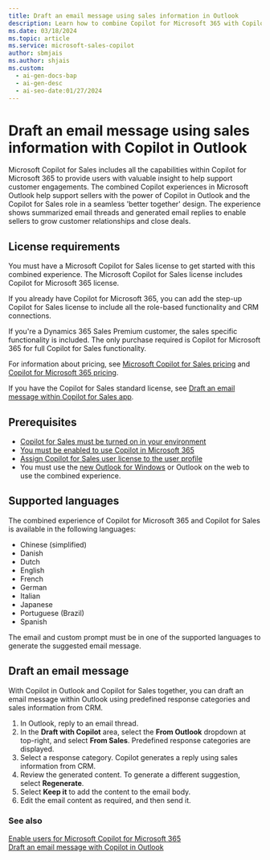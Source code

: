 ```yaml
---
title: Draft an email message using sales information in Outlook
description: Learn how to combine Copilot for Microsoft 365 with Copilot for Sales for a seamless and powerful sales experience in Outlook.
ms.date: 03/18/2024
ms.topic: article
ms.service: microsoft-sales-copilot
author: sbmjais
ms.author: shjais
ms.custom:
  - ai-gen-docs-bap
  - ai-gen-desc
  - ai-seo-date:01/27/2024
---
```


# Draft an email message using sales information with Copilot in Outlook

Microsoft Copilot for Sales includes all the capabilities within Copilot for Microsoft 365 to provide users with valuable insight to help support customer engagements. The combined Copilot experiences in Microsoft Outlook help support sellers with the power of Copilot in Outlook and the Copilot for Sales role in a seamless 'better together' design. The experience shows summarized email threads and generated email replies to enable sellers to grow customer relationships and close deals.

## License requirements

You must have a Microsoft Copilot for Sales license to get started with this combined experience. The Microsoft Copilot for Sales license includes Copilot for Microsoft 365 license.

If you already have Copilot for Microsoft 365, you can add the step-up Copilot for Sales license to include all the role-based functionality and CRM connections.

If you're a Dynamics 365 Sales Premium customer, the sales specific functionality is included. The only purchase required is Copilot for Microsoft 365 for full Copilot for Sales functionality.

For information about pricing, see [Microsoft Copilot for Sales pricing](https://www.microsoft.com/ai/microsoft-sales-copilot#featuresandpricing) and [Copilot for Microsoft 365 pricing](https://www.microsoft.com/microsoft-365/enterprise/copilot-for-microsoft-365#Pricing).

If you have the Copilot for Sales standard license, see [Draft an email message within Copilot for Sales app](use-copilot-kickstart-email-messages.md).

## Prerequisites

- [Copilot for Sales must be turned on in your environment](suggested-replies.md)
- [You must be enabled to use Copilot in Microsoft 365](/microsoft-365-copilot/microsoft-365-copilot-enable-users)
- [Assign Copilot for Sales user license to the user profile](/microsoft-365/admin/manage/assign-licenses-to-users?view=o365-worldwide&preserve-view=true)
- You must use the [new Outlook for Windows](https://support.microsoft.com/office/getting-started-with-the-new-outlook-for-windows-656bb8d9-5a60-49b2-a98b-ba7822bc7627) or Outlook on the web to use the combined experience.

## Supported languages

The combined experience of Copilot for Microsoft 365 and Copilot for Sales is available in the following languages:

- Chinese (simplified)
- Danish
- Dutch
- English
- French
- German
- Italian
- Japanese
- Portuguese (Brazil)
- Spanish

The email and custom prompt must be in one of the supported languages to generate the suggested email message.


## Draft an email message

With Copilot in Outlook and Copilot for Sales together, you can draft an email message within Outlook using predefined response categories and sales information from CRM.

1. In Outlook, reply to an email thread.
1. In the **Draft with Copilot** area, select the **From Outlook** dropdown at top-right, and select **From Sales**. Predefined response categories are displayed.
1. Select a response category. Copilot generates a reply using sales information from CRM.
1. Review the generated content. To generate a different suggestion, select **Regenerate**.
1. Select **Keep it** to add the content to the email body.
1. Edit the email content as required, and then send it.

### See also

[Enable users for Microsoft Copilot for Microsoft 365](/microsoft-365-copilot/microsoft-365-copilot-enable-users) <br>
[Draft an email message with Copilot in Outlook](https://support.microsoft.com/office/draft-an-email-message-with-copilot-in-outlook-3eb1d053-89b8-491c-8a6e-746015238d9b)
